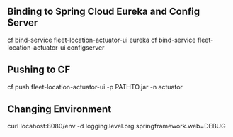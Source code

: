 
## Binding to Spring Cloud Eureka and Config Server
cf bind-service fleet-location-actuator-ui eureka
cf bind-service fleet-location-actuator-ui configserver

## Pushing to CF
cf push fleet-location-actuator-ui -p PATHTO.jar -n actuator

## Changing Environment
curl locahost:8080/env -d logging.level.org.springframework.web=DEBUG